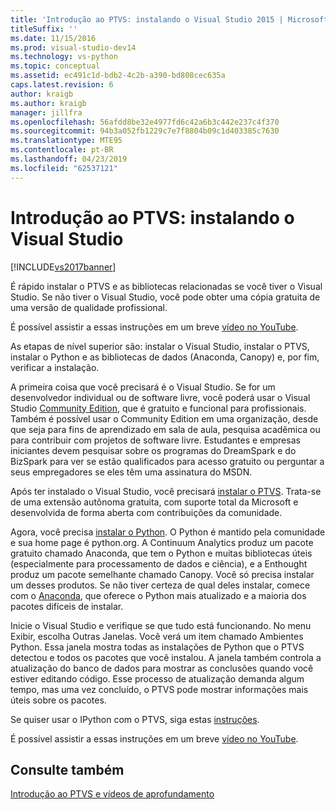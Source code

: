 ```yaml
---
title: 'Introdução ao PTVS: instalando o Visual Studio 2015 | Microsoft Docs'
titleSuffix: ''
ms.date: 11/15/2016
ms.prod: visual-studio-dev14
ms.technology: vs-python
ms.topic: conceptual
ms.assetid: ec491c1d-bdb2-4c2b-a390-bd808cec635a
caps.latest.revision: 6
author: kraigb
ms.author: kraigb
manager: jillfra
ms.openlocfilehash: 56afdd8be32e4977fd6c42a6b3c442e237c4f370
ms.sourcegitcommit: 94b3a052fb1229c7e7f8804b09c1d403385c7630
ms.translationtype: MTE95
ms.contentlocale: pt-BR
ms.lasthandoff: 04/23/2019
ms.locfileid: "62537121"
---
```

# <a name="getting-started-with-ptvs-setting-up-visual-studio"></a>Introdução ao PTVS: instalando o Visual Studio

[!INCLUDE[vs2017banner](../includes/vs2017banner.md)]

É rápido instalar o PTVS e as bibliotecas relacionadas se você tiver o Visual Studio. Se não tiver o Visual Studio, você pode obter uma cópia gratuita de uma versão de qualidade profissional.

É possível assistir a essas instruções em um breve [vídeo no YouTube](https://www.youtube.com/watch?v=_okUV47eM5c&list=PLReL099Y5nRdLgGAdrb_YeTdEnd23s6Ff&index=1).

As etapas de nível superior são: instalar o Visual Studio, instalar o PTVS, instalar o Python e as bibliotecas de dados (Anaconda, Canopy) e, por fim, verificar a instalação.

A primeira coisa que você precisará é o Visual Studio. Se for um desenvolvedor individual ou de software livre, você poderá usar o Visual Studio [Community Edition](https://www.visualstudio.com/products/visual-studio-community-vs), que é gratuito e funcional para profissionais. Também é possível usar o Community Edition em uma organização, desde que seja para fins de aprendizado em sala de aula, pesquisa acadêmica ou para contribuir com projetos de software livre. Estudantes e empresas iniciantes devem pesquisar sobre os programas do DreamSpark e do BizSpark para ver se estão qualificados para acesso gratuito ou perguntar a seus empregadores se eles têm uma assinatura do MSDN.

Após ter instalado o Visual Studio, você precisará [instalar o PTVS](http://pytools.codeplex.com/wikipage?title=PTVS%20Installation). Trata-se de uma extensão autônoma gratuita, com suporte total da Microsoft e desenvolvida de forma aberta com contribuições da comunidade.

Agora, você precisa [instalar o Python](https://www.python.org/download/). O Python é mantido pela comunidade e sua home page é python.org. A Continuum Analytics produz um pacote gratuito chamado Anaconda, que tem o Python e muitas bibliotecas úteis (especialmente para processamento de dados e ciência), e a Enthought produz um pacote semelhante chamado Canopy. Você só precisa instalar um desses produtos. Se não tiver certeza de qual deles instalar, comece com o [Anaconda](https://www.continuum.io/downloads), que oferece o Python mais atualizado e a maioria dos pacotes difíceis de instalar.

Inicie o Visual Studio e verifique se que tudo está funcionando. No menu Exibir, escolha Outras Janelas. Você verá um item chamado Ambientes Python. Essa janela mostra todas as instalações de Python que o PTVS detectou e todos os pacotes que você instalou. A janela também controla a atualização do banco de dados para mostrar as conclusões quando você estiver editando código. Esse processo de atualização demanda algum tempo, mas uma vez concluído, o PTVS pode mostrar informações mais úteis sobre os pacotes.

Se quiser usar o IPython com o PTVS, siga estas [instruções](http://pytools.codeplex.com/wikipage?title=Using%20IPython%20with%20PTVS).

É possível assistir a essas instruções em um breve [vídeo no YouTube](https://www.youtube.com/watch?v=_okUV47eM5c&list=PLReL099Y5nRdLgGAdrb_YeTdEnd23s6Ff&index=1).

## <a name="see-also"></a>Consulte também

[Introdução ao PTVS e vídeos de aprofundamento](https://www.youtube.com/playlist?list=PLReL099Y5nRdLgGAdrb_YeTdEnd23s6Ff)
